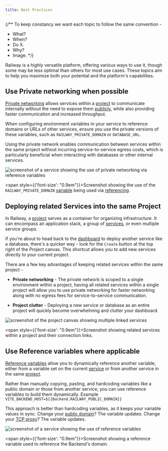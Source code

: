 ```yaml
---
title: Best Practices
---
```

{/**
To keep constancy we want each topic to follow the same convention -
- What?
- When?
- Do X.
- Why?
- Image.
*/}


Railway is a highly versatile platform, offering various ways to use it, though some may be less optimal than others for most use cases. These topics aim to help you maximize both your potential and the platform's capabilities.

## Use Private networking when possible

[Private networking](/reference/private-networking) allows services within a [project](/overview/the-basics#project--project-canvas) to communicate internally without the need to expose them [publicly](/guides/public-networking), while also providing faster communication and increased throughput.

When configuring environment variables in your service to reference domains or URLs of other services, ensure you use the private versions of these variables, such as `RAILWAY_PRIVATE_DOMAIN` or `DATABASE_URL`.

Using the private network enables communication between services within the same project without incurring service-to-service egress costs, which is particularly beneficial when interacting with databases or other internal services.

<Image src="https://res.cloudinary.com/railway/image/upload/v1725659271/docs/best-practices/use_private_networking_son2xp.png"
alt="screenshot of a service showing the use of private networking via reference variables"
layout="intrinsic"
width={1048} height={818} quality={100} />

<span style={{'font-size': "0.9em"}}>Screenshot showing the use of the `RAILWAY_PRIVATE_DOMAIN` [variable](/reference/variables#railway-provided-variables) being used via [referencing](/guides/variables#reference-variables).</span>

## Deploying related Services into the same Project

In Railway, a [project](/overview/the-basics#project--project-canvas) serves as a container for organizing infrastructure. It can encompass an application stack, a group of [services](/overview/the-basics#services), or even multiple service groups.

If you're about to head back to the [dashboard](/overview/the-basics#dashboard--projects) to deploy another service like a database, there's a quicker way - look for the `Create` button at the top right of the Project canvas. This shortcut allows you to add new services directly to your current project.

There are a few key advantages of keeping related services within the same project -

- **Private networking** - The private network is scoped to a single environment within a project, having all related services within a single project will allow you to use private networking for faster networking along with no egress fees for service-to-service communication.

- **Project clutter** - Deploying a new service or database as an entire project will quickly become overwhelming and clutter your dashboard.

<Image src="https://res.cloudinary.com/railway/image/upload/v1725659271/docs/best-practices/related_services_in_a_project_mtxuis.png"
alt="screenshot of the project canvas showing multiple linked services"
layout="intrinsic"
width={1048} height={818} quality={100} />

<span style={{'font-size': "0.9em"}}>Screenshot showing related services within a project and their connection links.</span>

## Use Reference variables where applicable

[Reference variables](/guides/variables#reference-variables) allow you to dynamically reference another variable, either from a variable set on the current [service](/overview/the-basics#services) or from another service in the same [project](/overview/the-basics#project--project-canvas).

Rather than manually copying, pasting, and hardcoding variables like a public domain or those from another service, you can use reference variables to build them dynamically. Example `VITE_BACKEND_HOST=${{Backend.RAILWAY_PUBLIC_DOMAIN}}`

This approach is better than hardcoding variables, as it keeps your variable values in sync. Change your [public domain](/reference/public-domains)? The variable updates. Change your [TCP proxy](/reference/tcp-proxy)? The variable updates.

<Image src="https://res.cloudinary.com/railway/image/upload/v1725659271/docs/best-practices/use_reference_variables_h8qtik.png"
alt="screenshot of a service showing the use of reference variables"
layout="intrinsic"
width={1048} height={818} quality={100} />

<span style={{'font-size': "0.9em"}}>Screenshot showing a reference variable used to reference the Backend's domain.</span>